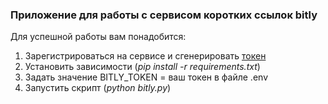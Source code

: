 ### Приложение для работы c сервисом коротких ссылок bitly
Для успешной работы вам понадобится:
1.  Зарегистрироваться на сервисе и сгенерировать [токен](https://dev.bitly.com/)
2. Установить зависимости (*pip install -r requirements.txt*)
3. Задать значение BITLY_TOKEN = ваш токен в файле .env  
4. Запустить скрипт (*python bitly.py*)


